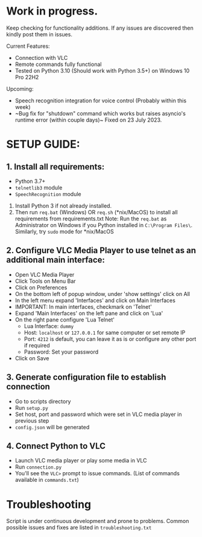 # Work in progress.
Keep checking for functionality additions. If any issues are discovered then kindly post them in issues.

Current Features:
* Connection with VLC
* Remote commands fully functional
* Tested on Python 3.10 (Should work with Python 3.5+) on Windows 10 Pro 22H2

Upcoming:
* Speech recognition integration for voice control (Probably within this week)
* ~Bug fix for "shutdown" command which works but raises asyncio's runtime error (within couple days)~ Fixed on 23 July 2023.

# SETUP GUIDE:

## 1. Install all requirements:

* Python 3.7+
* `telnetlib3` module
* `SpeechRecognition` module
1. Install Python 3 if not already installed.
1. Then run `req.bat` (Windows) OR `req.sh` (*nix/MacOS) to install all requirements from requirements.txt 
Note: Run the `req.bat` as Administrator on  Windows if you Python installed in `C:\Program Files\`. Similarly, try `sudo` mode for *nix/MacOS

##    2. Configure VLC Media Player to use telnet as an additional main interface:

* Open VLC Media Player
* Click Tools on Menu Bar
* Click on Preferences
* On the bottom left of popup window, under 'show settings' click on All
* In the left menu expand 'Interfaces' and click on Main Interfaces
* IMPORTANT: In main interfaces, checkmark on 'Telnet'
* Expand 'Main Interfaces' on the left pane and click on 'Lua'
* On the right pane configure 'Lua Telnet'
    * Lua Interface: `dummy`
    * Host: `localhost` or `127.0.0.1` for same computer or set remote IP
    * Port: `4212` is default, you can leave it as is or configure any other port if required
    * Password: Set your password
* Click on Save

## 3. Generate configuration file to establish connection

* Go to scripts directory
* Run `setup.py`
* Set host, port and password which were set in VLC media player in previous step
* `config.json` will be generated

## 4. Connect Python to VLC

* Launch VLC media player or play some media in VLC
* Run `connection.py`
* You'll see the `VLC>` prompt to issue commands. 
(List of commands available in `commands.txt`)


# Troubleshooting

Script is under continuous development and prone to problems. Common possible issues and fixes are listed in `troubleshooting.txt`
